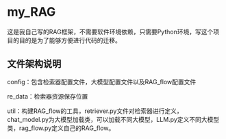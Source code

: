 # my_RAG

这是我自己写的RAG框架，不需要软件环境依赖，只需要Python环境，写这个项目的目的是为了能够方便进行代码的迁移。

## 文件架构说明

config：包含检索器配置文件，大模型配置文件以及RAG_flow配置文件

re_data：检索器资源保存位置

util：构建RAG_flow的工具，retriever.py文件对检索器进行定义，chat_model.py为大模型加载类，可以加载不同大模型，LLM.py定义不同大模型类，rag_flow.py定义自己的RAG_flow。